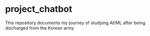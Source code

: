 # project_chatbot
This repository documents my journey of studying AI/ML after being discharged from the Korean army
